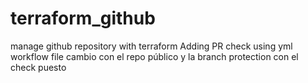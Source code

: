 # terraform_github
manage github repository with terraform
Adding PR check using yml workflow file
cambio con el repo público y la branch protection con el check puesto